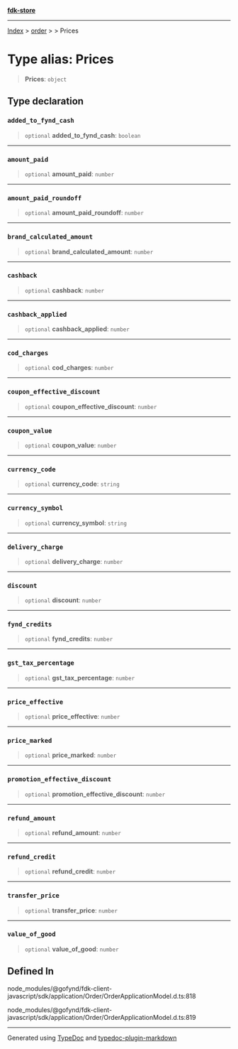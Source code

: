 [**fdk-store**](../../../README.md)
***

[Index](../../../API.md) > [order](../../README.md) > [<internal>](../README.md) > Prices

# Type alias: Prices

> **Prices**: `object`

## Type declaration

### `added_to_fynd_cash`

> `optional` **added\_to\_fynd\_cash**: `boolean`

***

### `amount_paid`

> `optional` **amount\_paid**: `number`

***

### `amount_paid_roundoff`

> `optional` **amount\_paid\_roundoff**: `number`

***

### `brand_calculated_amount`

> `optional` **brand\_calculated\_amount**: `number`

***

### `cashback`

> `optional` **cashback**: `number`

***

### `cashback_applied`

> `optional` **cashback\_applied**: `number`

***

### `cod_charges`

> `optional` **cod\_charges**: `number`

***

### `coupon_effective_discount`

> `optional` **coupon\_effective\_discount**: `number`

***

### `coupon_value`

> `optional` **coupon\_value**: `number`

***

### `currency_code`

> `optional` **currency\_code**: `string`

***

### `currency_symbol`

> `optional` **currency\_symbol**: `string`

***

### `delivery_charge`

> `optional` **delivery\_charge**: `number`

***

### `discount`

> `optional` **discount**: `number`

***

### `fynd_credits`

> `optional` **fynd\_credits**: `number`

***

### `gst_tax_percentage`

> `optional` **gst\_tax\_percentage**: `number`

***

### `price_effective`

> `optional` **price\_effective**: `number`

***

### `price_marked`

> `optional` **price\_marked**: `number`

***

### `promotion_effective_discount`

> `optional` **promotion\_effective\_discount**: `number`

***

### `refund_amount`

> `optional` **refund\_amount**: `number`

***

### `refund_credit`

> `optional` **refund\_credit**: `number`

***

### `transfer_price`

> `optional` **transfer\_price**: `number`

***

### `value_of_good`

> `optional` **value\_of\_good**: `number`

## Defined In

node\_modules/@gofynd/fdk-client-javascript/sdk/application/Order/OrderApplicationModel.d.ts:818

node\_modules/@gofynd/fdk-client-javascript/sdk/application/Order/OrderApplicationModel.d.ts:819

***
Generated using [TypeDoc](https://typedoc.org/) and [typedoc-plugin-markdown](https://www.npmjs.com/package/typedoc-plugin-markdown)
